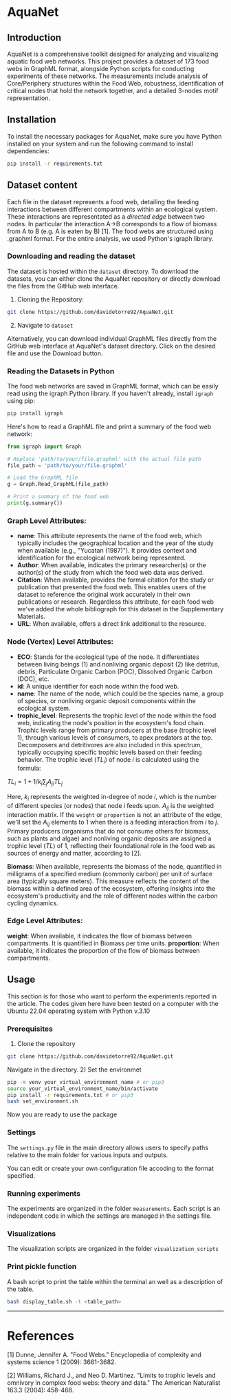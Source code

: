 # AquaNet
## Introduction

AquaNet is a comprehensive toolkit designed for analyzing and visualizing aquatic food web networks.
This project provides a dataset of 173 food webs in GraphML format, alongside Python scripts for conducting experiments of these networks.
The measurements include analysis of Core/Periphery structures within the Food Web, robustness, identification of critical nodes that hold the network together, and a detailed 3-nodes motif representation.

## Installation
To install the necessary packages for AquaNet, make sure you have Python installed on your system and run the following command to install dependencies:

```bash
pip install -r requirements.txt
```

## Dataset content

Each file in the dataset represents a food web, detailing the feeding interactions between different compartments within an ecological system. These interactions are representated as a *directed edge* between two nodes. In particular the interaction A->B corresponds to a flow of biomass from A to B (e.g. A is eaten by B) [1].
The food webs are structured using .graphml format. For the entire analysis, we used Python's igraph library.

### Downloading and reading the dataset
The dataset is hosted within the ```dataset``` directory.
To download the datasets, you can either clone the AquaNet repository or directly download the files from the GitHub web interface.
1) Cloning the Repository:
```bash
git clone https://github.com/davidetorre92/AquaNet.git
```
2) Navigate to ```dataset```

Alternatively, you can download individual GraphML files directly from the GitHub web interface at AquaNet's dataset directory. Click on the desired file and use the Download button.

### Reading the Datasets in Python
The food web networks are saved in GraphML format, which can be easily read using the igraph Python library. If you haven't already, install ```igraph``` using pip:
```bash
pip install igraph
```

Here's how to read a GraphML file and print a summary of the food web network:

```python
from igraph import Graph

# Replace 'path/to/your/file.graphml' with the actual file path
file_path = 'path/to/your/file.graphml'

# Load the GraphML file
g = Graph.Read_GraphML(file_path)

# Print a summary of the food web
print(g.summary())
```


### Graph Level Attributes:
- **name**: This attribute represents the name of the food web, which typically includes the geographical location and the year of the study when available (e.g., "Yucatan (1987)"). It provides context and identification for the ecological network being represented.
- **Author**: When available, indicates the primary researcher(s) or the author(s) of the study from which the food web data was derived.
- **Citation**: When available, provides the formal citation for the study or publication that presented the food web. This enables users of the dataset to reference the original work accurately in their own publications or research.
Regardless this attribute, for each food web we've added the whole bibliograph for this dataset in the Supplementary Materials.
- **URL**: When available, offers a direct link additional to the resource.

### Node (Vertex) Level Attributes:
- **ECO**: Stands for the ecological type of the node. It differentiates between living beings (1) and nonliving organic deposit (2) like detritus, debris, Particulate Organic Carbon (POC), Dissolved Organic Carbon (DOC), etc.
- **id**: A unique identifier for each node within the food web.
- **name**: The name of the node, which could be the species name, a group of species, or nonliving organic deposit components within the ecological system.
- **trophic_level**: Represents the trophic level of the node within the food web, indicating the node's position in the ecosystem's food chain. Trophic levels range from primary producers at the base (trophic level 1), through various levels of consumers, to apex predators at the top. Decomposers and detritivores are also included in this spectrum, typically occupying specific trophic levels based on their feeding behavior.
The trophic level ($TL_i$) of node $i$ is calculated using the formula:

$TL_i = 1 + 1 / k_{i} \sum_j A_{ji} TL_j$

Here, $k_{i}$ represents the weighted in-degree of node $i$, which is the number of different species (or nodes) that node $i$ feeds upon. $A_{ij}$ is the weighted interaction matrix. If the ```weight``` or ```proportion``` is not an attribute of the edge, we'll set the $A_{ij}$ elements to 1 when there is a feeding interaction from $i$ to $j$. 
Primary producers (organisms that do not consume others for biomass, such as plants and algae) and nonliving organic deposits are assigned a trophic level ($TL$) of 1, reflecting their foundational role in the food web as sources of energy and matter, according to [2].

**Biomass**: When available, represents the biomass of the node, quantified in milligrams of a specified medium (commonly carbon) per unit of surface area (typically square meters). This measure reflects the content of the biomass within a defined area of the ecosystem, offering insights into the ecosystem's productivity and the role of different nodes within the carbon cycling dynamics.
 
### Edge Level Attributes:
**weight**: When available, it indicates the flow of biomass between compartments. It is quantified in Biomass per time units.
**proportion**: When available, it indicates the proportion of the flow of biomass between compartments.

## Usage

This section is for those who want to perform the experiments reported in the article.
The codes given here have been tested on a computer with the Ubuntu 22.04 operating system with Python v.3.10

### Prerequisites
1) Clone the repository
```bash
git clone https://github.com/davidetorre92/AquaNet.git
```

Navigate in the directory.
2) Set the environmet
```bash
pip -m venv your_virtual_environment_name # or pip3
source your_virtual_environment_name/bin/activate
pip install -r requirements.txt # or pip3
bash set_environment.sh
```

Now you are ready to use the package
### Settings
The ```settings.py``` file in the main directory allows users to specify paths relative to the main folder for various inputs and outputs.

You can edit or create your own configuration file accoding to the format specified.

### Running experiments
The experiments are organized in the folder ```measurements```.
Each script is an independent code in which the settings are managed in the settings file.
### Visualizations

The visualization scripts are organized in the folder ```visualization_scripts```

### Print pickle function
A bash script to print the table within the terminal an well as a description of the table.
```bash
bash display_table.sh -t <table_path>
```

---
# References
[1] Dunne, Jennifer A. "Food Webs." Encyclopedia of complexity and systems science 1 (2009): 3661-3682.

[2] Williams, Richard J., and Neo D. Martinez. "Limits to trophic levels and omnivory in complex food webs: theory and data." The American Naturalist 163.3 (2004): 458-468.
